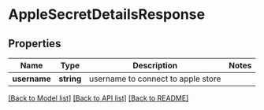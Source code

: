 # AppleSecretDetailsResponse

## Properties
Name | Type | Description | Notes
------------ | ------------- | ------------- | -------------
**username** | **string** | username to connect to apple store | 

[[Back to Model list]](../README.md#documentation-for-models) [[Back to API list]](../README.md#documentation-for-api-endpoints) [[Back to README]](../README.md)


